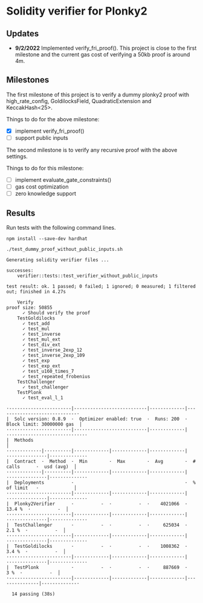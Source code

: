 # Solidity verifier for Plonky2

Updates
-----

[//]: # (- **9/9/2022** Added public inputs support. Temporarily use sha256 as the public inputs hash function &#40;slightly more gas than keccak256&#41; due to missing keccak256 plonky2 circuits. Current gas cost of verifying a 60kb proof is around .)
- **9/2/2022** Implemented verify_fri_proof(). This project is close to the first milestone and the current gas cost of verifying a 50kb proof is around 4m.

Milestones
-----
The first milestone of this project is to verify a dummy plonky2 proof with high_rate_config, GoldilocksField,
QuadraticExtension and KeccakHash<25>.

Things to do for the above milestone:

+ [x] implement verify_fri_proof()
+ [ ] support public inputs

The second milestone is to verify any recursive proof with the above settings.

Things to do for this milestone:

+ [ ] implement evaluate_gate_constraints()
+ [ ] gas cost optimization
+ [ ] zero knowledge support

Results
-----
Run tests with the following command lines.

```shell
npm install --save-dev hardhat
```

```shell
./test_dummy_proof_without_public_inputs.sh

Generating solidity verifier files ...

successes:
    verifier::tests::test_verifier_without_public_inputs

test result: ok. 1 passed; 0 failed; 1 ignored; 0 measured; 1 filtered out; finished in 4.27s

    Verify
proof size: 50855
      ✓ Should verify the proof
    TestGoldilocks
      ✓ test_add
      ✓ test_mul
      ✓ test_inverse
      ✓ test_mul_ext
      ✓ test_div_ext
      ✓ test_inverse_2exp_12
      ✓ test_inverse_2exp_109
      ✓ test_exp
      ✓ test_exp_ext
      ✓ test_u160_times_7
      ✓ test_repeated_frobenius
    TestChallenger
      ✓ test_challenger
    TestPlonk
      ✓ test_eval_l_1

·-----------------------|---------------------------|-------------|-----------------------------·
|  Solc version: 0.8.9  ·  Optimizer enabled: true  ·  Runs: 200  ·  Block limit: 30000000 gas  │
························|···························|·············|······························
|  Methods                                                                                      │
·············|··········|·············|·············|·············|···············|··············
|  Contract  ·  Method  ·  Min        ·  Max        ·  Avg        ·  # calls      ·  usd (avg)  │
·············|··········|·············|·············|·············|···············|··············
|  Deployments          ·                                         ·  % of limit   ·             │
························|·············|·············|·············|···············|··············
|  Plonky2Verifier      ·          -  ·          -  ·    4021066  ·       13.4 %  ·          -  │
························|·············|·············|·············|···············|··············
|  TestChallenger       ·          -  ·          -  ·     625034  ·        2.1 %  ·          -  │
························|·············|·············|·············|···············|··············
|  TestGoldilocks       ·          -  ·          -  ·    1008362  ·        3.4 %  ·          -  │
························|·············|·············|·············|···············|··············
|  TestPlonk            ·          -  ·          -  ·     887669  ·          3 %  ·          -  │
·-----------------------|-------------|-------------|-------------|---------------|-------------·

  14 passing (38s)

```

